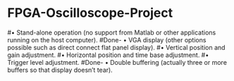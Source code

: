 # FPGA-Oscilloscope-Project

#• Stand-alone operation (no support from Matlab or other applications running on the host computer).
#Done- • VGA display (other options possible such as direct connect flat panel display).
#• Vertical position and gain adjustment.
#• Horizontal position and time base adjustment.
#• Trigger level adjustment.
#Done- • Double buffering (actually three or more buffers so that display doesn’t tear).
